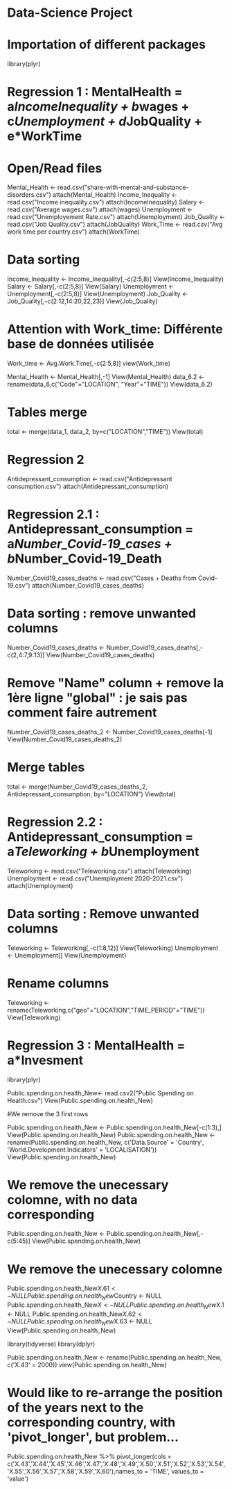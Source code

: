 # Data-Science Project

# Importation of different packages

library(plyr)

# Regression 1 : MentalHealth = a*IncomeInequality + b*wages + c*Unemployment + d*JobQuality + e*WorkTime

# Open/Read files

Mental_Health <- read.csv("share-with-mental-and-substance-disorders.csv")
attach(Mental_Health)
Income_Inequality <- read.csv("Income inequality.csv")
attach(IncomeInequality)
Salary <- read.csv("Average wages.csv")
attach(wages)
Unemployment <- read.csv("Unemployement Rate.csv")
attach(Unemployment)
Job_Quality <- read.csv("Job Quality.csv")
attach(JobQuality)
Work_Time <- read.csv("Avg work time per country.csv")
attach(WorkTime)

# Data sorting 

Income_Inequality <- Income_Inequality[,-c(2:5,8)]
View(Income_Inequality)
Salary <- Salary[,-c(2:5,8)]
View(Salary)
Unemployment <- Unemployment[,-c(2:5,8)]
View(Unemployment)
Job_Quality <- Job_Quality[,-c(2:12,14:20,22,23)]
View(Job_Quality)

# Attention with Work_time: Différente base de données utilisée
Work_time <- Avg.Work.Time[,-c(2:5,8)]
view(Work_time)


Mental_Health <- Mental_Health[,-1]
View(Mental_Health)
data_6.2 <- rename(data_6,c("Code"="LOCATION", "Year"="TIME"))
View(data_6.2)

# Tables merge 
total <- merge(data_1, data_2, by=c("LOCATION","TIME"))
View(total)






# Regression 2 

Antidepressant_consumption <- read.csv("Antidepressant consumption.csv")
attach(Antidepressant_consumption)

# Regression 2.1 : Antidepressant_consumption = a*Number_Covid-19_cases + b*Number_Covid-19_Death

Number_Covid19_cases_deaths <- read.csv("Cases + Deaths from Covid-19.csv")
attach(Number_Covid19_cases_deaths)

# Data sorting : remove unwanted columns
Number_Covid19_cases_deaths <- Number_Covid19_cases_deaths[,-c(2,4:7,9:13)]
View(Number_Covid19_cases_deaths)
# Remove "Name" column +  remove la 1ère ligne "global" : je sais pas comment faire autrement 
Number_Covid19_cases_deaths_2 <- Number_Covid19_cases_deaths[-1]
View(Number_Covid19_cases_deaths_2)

# Merge tables
total <- merge(Number_Covid19_cases_deaths_2, Antidepressant_consumption, by="LOCATION")
View(total)



# Regression 2.2 : Antidepressant_consumption = a*Teleworking + b*Unemployment

Teleworking <- read.csv("Teleworking.csv")
attach(Teleworking)
Unemployment <- read.csv("Unemployment 2020-2021.csv")
attach(Unemployment)

# Data sorting : Remove unwanted columns 
Teleworking <- Teleworking[,-c(1:8,12)]
View(Teleworking)
Unemployment <- Unemployment[]
View(Unemployment)

# Rename columns 
Teleworking <- rename(Teleworking,c("geo"="LOCATION","TIME_PERIOD"="TIME"))
View(Teleworking)






# Regression 3 : MentalHealth = a*Invesment 

library(plyr)

Public.spending.on.health_New<- read.csv2("Public Spending on Health.csv")
View(Public.spending.on.health_New)

#We remove the 3 first rows

Public.spending.on.health_New <- Public.spending.on.health_New[-c(1:3),]
View(Public.spending.on.health_New)
Public.spending.on.health_New <- rename(Public.spending.on.health_New, c('Data.Source' = 'Country', 'World.Development.Indicators' = 'LOCALISATION'))
View(Public.spending.on.health_New)

# We remove the unecessary colomne, with no data corresponding

Public.spending.on.health_New <- Public.spending.on.health_New[,-c(5:45)]
View(Public.spending.on.health_New)

# We remove the unecessary colomne 

Public.spending.on.health_New$X.61 <- NULL
Public.spending.on.health_New$Country <- NULL
Public.spending.on.health_New$X <- NULL
Public.spending.on.health_New$X.1 <- NULL
Public.spending.on.health_New$X.62 <- NULL
Public.spending.on.health_New$X.63 <- NULL
View(Public.spending.on.health_New)

library(tidyverse)
library(dplyr)

Public.spending.on.health_New <- rename(Public.spending.on.health_New, c('X.43' = 2000))
view(Public.spending.on.health_New)

# Would like to re-arrange the position of the years next to the corresponding country, with 'pivot_longer', but problem...

Public.spending.on.health_New %>% pivot_longer(cols
= c('X.43','X:44','X.45','X.46','X.47','X.48','X.49','X.50','X.51','X.52','X.53','X.54','X.55','X.56','X.57','X.58','X.59','X.60'),names_to = 'TIME', values_to = 'value')




